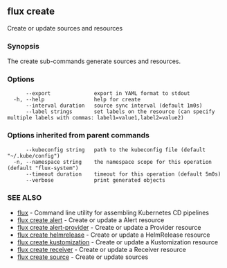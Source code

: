 ## flux create

Create or update sources and resources

### Synopsis

The create sub-commands generate sources and resources.

### Options

```
      --export              export in YAML format to stdout
  -h, --help                help for create
      --interval duration   source sync interval (default 1m0s)
      --label strings       set labels on the resource (can specify multiple labels with commas: label1=value1,label2=value2)
```

### Options inherited from parent commands

```
      --kubeconfig string   path to the kubeconfig file (default "~/.kube/config")
  -n, --namespace string    the namespace scope for this operation (default "flux-system")
      --timeout duration    timeout for this operation (default 5m0s)
      --verbose             print generated objects
```

### SEE ALSO

* [flux](flux.md)	 - Command line utility for assembling Kubernetes CD pipelines
* [flux create alert](flux_create_alert.md)	 - Create or update a Alert resource
* [flux create alert-provider](flux_create_alert-provider.md)	 - Create or update a Provider resource
* [flux create helmrelease](flux_create_helmrelease.md)	 - Create or update a HelmRelease resource
* [flux create kustomization](flux_create_kustomization.md)	 - Create or update a Kustomization resource
* [flux create receiver](flux_create_receiver.md)	 - Create or update a Receiver resource
* [flux create source](flux_create_source.md)	 - Create or update sources

